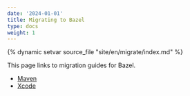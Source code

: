 ```yaml
---
date: '2024-01-01'
title: Migrating to Bazel
type: docs
weight: 1
---
```


{% dynamic setvar source_file "site/en/migrate/index.md" %}

This page links to migration guides for Bazel.

*  [Maven](/migrate/maven/)
*  [Xcode](/migrate/xcode/)